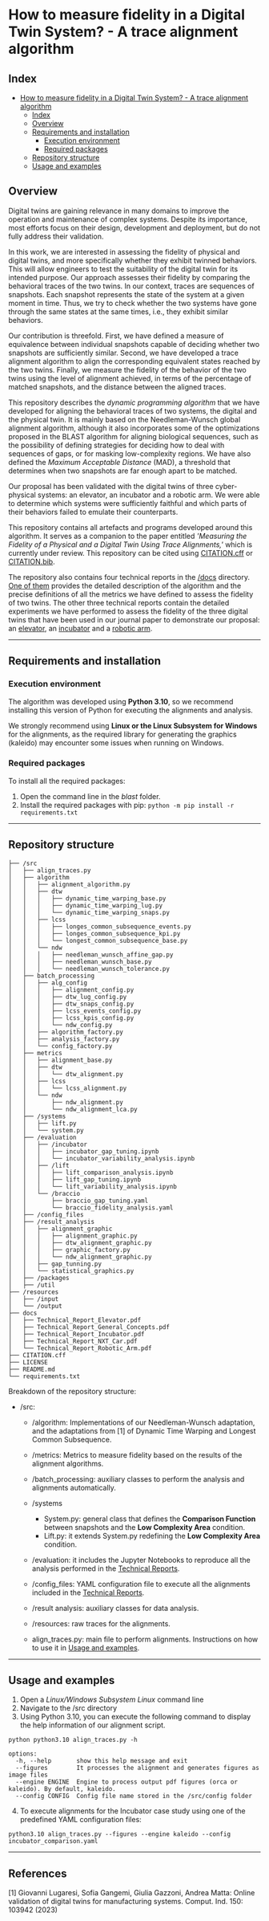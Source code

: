# How to measure fidelity in a Digital Twin System? - A trace alignment algorithm

## Index

- [How to measure fidelity in a Digital Twin System? - A trace alignment algorithm](#how-to-measure-fidelity-in-a-digital-twin-system---a-trace-alignment-algorithm)
  - [Index](#index)
  - [Overview](#overview)
  - [Requirements and installation](#requirements-and-installation)
    - [Execution environment](#execution-environment)
    - [Required packages](#required-packages)
  - [Repository structure](#repository-structure)
  - [Usage and examples](#usage-and-examples)

## Overview

Digital twins are gaining relevance in many domains to improve the operation and maintenance of complex systems. Despite its importance, most efforts focus on their design, development and deployment, but do not fully address their validation. 

In this work, we are interested in assessing the fidelity of physical and digital twins, and more specifically whether they exhibit twinned behaviors. This will allow engineers to test the suitability of the digital twin for its intended purpose.  Our approach assesses their fidelity by comparing the behavioral traces of the two twins. In our context, traces are sequences of snapshots. Each snapshot represents the state of the system at a given moment in time. Thus, we try to check whether the two systems have gone through the same states at the same times, i.e., they exhibit similar behaviors. 

Our contribution is threefold. First, we have defined a measure of equivalence between individual snapshots capable of deciding whether two snapshots are sufficiently similar. Second, we have developed a trace alignment algorithm to align the corresponding equivalent states reached by the two twins. Finally, we measure the fidelity of the behavior of the two twins using the level of alignment achieved, in terms of the percentage of matched snapshots, and the distance between the aligned traces. 

This repository describes the *dynamic programming algorithm* that we have developed for aligning the behavioral traces of two systems, the digital and the physical twin. It is mainly based on the Needleman-Wunsch global alignment algorithm, although it also incorporates some of the optimizations proposed in the BLAST algorithm for aligning biological sequences, such as the possibility of defining strategies for deciding how to deal with sequences of gaps, or for masking low-complexity regions. We have also defined the *Maximum Acceptable Distance* (MAD), a threshold that determines when two snapshots are far enough apart to be matched. 

Our proposal has been validated with the digital twins of three cyber-physical systems: an elevator, an incubator and a robotic arm. We were able to determine which systems were sufficiently faithful and which parts of their behaviors failed to emulate their counterparts.

This repository contains all artefacts and programs developed around this algorithm. It serves as a companion to the paper entitled _'Measuring the Fidelity of a Physical and a Digital Twin Using Trace Alignments,'_ which is currently under review. This repository can be cited using [CITATION.cff](CITATION.cff) or [CITATION.bib](CITATION.bib). 

The repository also contains four technical reports in the [/docs](/docs) directory. [One of them](./docs/Technical_Report_General_Concepts.pdf) provides the detailed description of the algorithm and the precise definitions of all the metrics we have defined to assess the fidelity of two twins. The other three technical reports contain the detailed experiments we have performed to assess the fidelity of the three digital twins that have been used in our journal paper to demonstrate our proposal: an [elevator](./docs/Technical_Report_Elevator.pdf), an [incubator](./docs/Technical_Report_Incubator.pdf) and a [robotic arm](./docs/Technical_Report_Robotic_Arm.pdf).

<!--
This repository includes a dynamic programming algorithm based on the Needleman-Wunsch global alignment algorithm
applied to behavioral traces. The repository serves as a companion to the paper titled _'Measuring the Fidelity of a
Physical and a Digital Twin Using Trace Alignments,'_ which is currently under review and can be cited
using [CITATION.cff](CITATION.cff).

To obtain more information about the algorithm and the different examples and case studies with which it has been
validated, you can access the [/docs](/docs) directory and find the Technical Reports that accompany the article.
-->
---

## Requirements and installation

### Execution environment

The algorithm was developed using **Python 3.10**, so we recommend installing this version of Python for executing the
alignments and analysis.

We strongly recommend using **Linux or the Linux Subsystem for Windows** for the alignments, as the required library for
generating the graphics (kaleido) may encounter some issues when running on Windows.

### Required packages

To install all the required packages:

1. Open the command line in the _blast_ folder.
2. Install the required packages with pip:
   ```python -m pip install -r requirements.txt```

---

## Repository structure

```
├── /src
│   ├── align_traces.py
│   ├── algorithm
│   │   ├── alignment_algorithm.py
│   │   ├── dtw
│   │   │   ├── dynamic_time_warping_base.py
│   │   │   ├── dynamic_time_warping_lug.py
│   │   │   └── dynamic_time_warping_snaps.py
│   │   ├── lcss
│   │   │   ├── longes_common_subsequence_events.py
│   │   │   ├── longes_common_subsequence_kpi.py
│   │   │   └── longest_common_subsequence_base.py
│   │   └── ndw
│   │   │   ├── needleman_wunsch_affine_gap.py
│   │   │   ├── needleman_wunsch_base.py
│   │   │   └── needleman_wunsch_tolerance.py
│   ├── batch_processing
│   │   ├── alg_config
│   │   │   ├── alignment_config.py
│   │   │   ├── dtw_lug_config.py
│   │   │   ├── dtw_snaps_config.py
│   │   │   ├── lcss_events_config.py
│   │   │   ├── lcss_kpis_config.py
│   │   │   └── ndw_config.py
│   │   ├── algorithm_factory.py
│   │   ├── analysis_factory.py
│   │   └── config_factory.py
│   ├── metrics
│   │   ├── alignment_base.py
│   │   ├── dtw
│   │   │   └── dtw_alignment.py
│   │   ├── lcss
│   │   │   └── lcss_alignment.py
│   │   └── ndw
│   │       ├── ndw_alignment.py
│   │       └── ndw_alignment_lca.py
│   ├── /systems
│   │   ├── lift.py
│   │   └── system.py
│   ├── /evaluation
│   │   ├── /incubator
│   │   │   ├── incubator_gap_tuning.ipynb
│   │   │   └── incubator_variability_analysis.ipynb    
│   │   ├── /lift
│   │   │   ├── lift_comparison_analysis.ipynb
│   │   │   ├── lift_gap_tuning.ipynb
│   │   │   └── lift_variability_analysis.ipynb  
│   │   └── /braccio
│   │       ├── braccio_gap_tuning.yaml
│   │       └── braccio_fidelity_analysis.yaml
│   ├── /config_files
│   ├── /result_analysis
│   │   ├── alignment_graphic
│   │   │   ├── alignment_graphic.py
│   │   │   ├── dtw_alignment_graphic.py
│   │   │   ├── graphic_factory.py
│   │   │   └── ndw_alignment_graphic.py
│   │   ├── gap_tunning.py
│   │   └── statistical_graphics.py
│   ├── /packages
│   ├── /util
├── /resources
│   ├── /input
│   └── /output
├── docs
│   ├── Technical_Report_Elevator.pdf
│   ├── Technical_Report_General_Concepts.pdf
│   ├── Technical_Report_Incubator.pdf
│   ├── Technical_Report_NXT_Car.pdf
│   └── Technical_Report_Robotic_Arm.pdf
├── CITATION.cff
├── LICENSE
├── README.md
└── requirements.txt
```

Breakdown of the repository structure:

- /src:
    - /algorithm: Implementations of our Needleman-Wunsch adaptation, and the adaptations from [1]
      of Dynamic Time Warping and Longest Common Subsequence.
    - /metrics: Metrics to measure fidelity based on the results of the alignment algorithms.
    - /batch_processing: auxiliary classes to perform the analysis and alignments automatically.
    - /systems
        - System.py: general class that defines the **Comparison Function** between snapshots and
          the **Low Complexity
          Area** condition.
        - Lift.py: it extends System.py redefining the **Low Complexity Area** condition.
    - /evaluation: it includes the Jupyter Notebooks to reproduce all the analysis performed in
      the [Technical Reports](/docs).
    - /config_files: YAML configuration file to execute all the alignments included in
      the [Technical Reports](/docs).
    - /result analysis: auxiliary classes for data analysis.

    - /resources: raw traces for the alignments.
    - align_traces.py: main file to perform alignments. Instructions on how to use it
      in [Usage and examples](#usage-and-examples).

---

## Usage and examples

1. Open a _Linux/Windows Subsystem Linux_ command line
2. Navigate to the /src directory
3. Using Python 3.10, you can execute the following command to display the help information of our alignment script.

```python python3.10 align_traces.py -h```

```usage: align_traces.py [-h] [--figures] [--engine ENGINE] [--config CONFIG]
options:
  -h, --help       show this help message and exit
  --figures        It processes the alignment and generates figures as image files
  --engine ENGINE  Engine to process output pdf figures (orca or kaleido). By default, kaleido.
  --config CONFIG  Config file name stored in the /src/config folder
```

4. To execute alignments for the Incubator case study using one of the predefined YAML configuration
   files:

```
python3.10 align_traces.py --figures --engine kaleido --config incubator_comparison.yaml
```

---

## References

[1] Giovanni Lugaresi, Sofia Gangemi, Giulia Gazzoni, Andrea Matta:
Online validation of digital twins for manufacturing systems. Comput. Ind. 150: 103942 (2023)